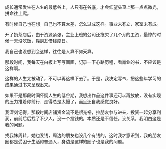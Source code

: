成长通常发生在人生的最低谷上，人只有在谷底，才会仰望头顶上那一点点微光，拼命往上爬。

有时候自己也在想，自己也不算太差，怎么过成这样。事业未有立，家室未有成。

开了奶茶店后，由于资源紧张，主业上班的公司还拖欠了几个月的工资，最惨的时候一天没吃饭，靠朋友借钱度日。

我自己也没想到会这样，往往是人算不如天算。

那段时间，我每天在白板上写写画画，记录一下心路历程，看商业的书，不应该是这样啊。

这样的人生太被动了，不可以再这样下去了。于是，我决定写书，把这些年学习的成果通过书来呈现出来。

如果不是那段时间怀疑人生的低谷期，我想出作品这件事还可以再放放，没有实现的压力推着你前行，走得总是太慢了，而且还自我感觉良好。

我深刻记得，那段时间店铺资金流不是很充裕，拉朋友参与进来，投资一起分享利润，前前后后找了不少人，没一个投钱的，本质还是不信任。没关系，我明白这是我的问题。

找我妹周转，她也没钱，周边的朋友也没几个有钱的，这时我才意识到，我的朋友圈都是受困于生活的普通人，身边是这样的圈子也是我的问题。


